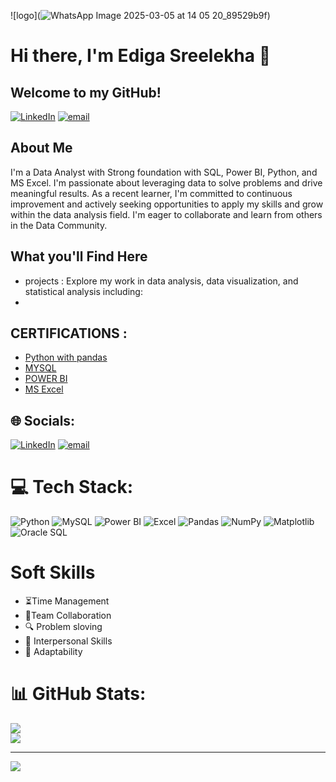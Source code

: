 ![logo](![WhatsApp Image 2025-03-05 at 14 05 20_89529b9f](https://github.com/user-attachments/assets/74441f57-d17a-499b-87a0-bc566808c538))

# Hi there, I'm Ediga Sreelekha 👋
## Welcome to my GitHub!
[![LinkedIn](https://img.shields.io/badge/LinkedIn-%230077B5.svg?logo=linkedin&logoColor=white)](https://linkedin.com/in/edigasreelekha357) [![email](https://img.shields.io/badge/Email-D14836?logo=gmail&logoColor=white)](mailto:srilekhagowd8@gmail.com)

 


## About Me
   I'm a Data Analyst with Strong foundation with SQL, Power BI, Python, and MS Excel. I'm passionate about leveraging data to solve problems and drive meaningful results. As a recent learner, I'm committed to continuous improvement and actively seeking opportunities to apply my skills and grow within the data analysis field. I'm eager to collaborate and learn from others in the Data Community.

  
## What you'll Find Here
- projects : Explore my work in data analysis, data visualization, and statistical analysis including:
-
## CERTIFICATIONS :
-  [Python with pandas](https://www.udemy.com/certificate/UC-04c4fb47-bf37-4aba-b8a9-a87f36b1143d/)
-  [MYSQL](https://www.udemy.com/certificate/UC-6aa29eb3-ae20-404a-8e7b-cd9bb95e9aad/)
-  [POWER BI]()
-  [MS Excel]()


## 🌐 Socials:
[![LinkedIn](https://img.shields.io/badge/LinkedIn-%230077B5.svg?logo=linkedin&logoColor=white)](https://linkedin.com/in/edigasreelekha357) [![email](https://img.shields.io/badge/Email-D14836?logo=gmail&logoColor=white)](mailto:srilekhagowd8@gmail.com) 



# 💻 Tech Stack:
![Python](https://img.shields.io/badge/python-3670A0?style=flat&logo=python&logoColor=ffdd54) ![MySQL](https://img.shields.io/badge/mysql-4479A1.svg?style=flat&logo=mysql&logoColor=white) ![Power BI](https://img.shields.io/badge/Power_BI-F2C811?style=flat&logo=powerbi&logoColor=black) ![Excel](https://img.shields.io/badge/Excel-207346?style=flat&logo=microsoft-excel&logoColor=white) ![Pandas](https://img.shields.io/badge/pandas-%23150458.svg?style=flat&logo=pandas&logoColor=white) ![NumPy](https://img.shields.io/badge/numpy-%23013243.svg?style=flat&logo=numpy&logoColor=white) ![Matplotlib](https://img.shields.io/badge/Matplotlib-%23ffffff.svg?style=flat&logo=Matplotlib&logoColor=black) ![Oracle SQL](https://img.shields.io/badge/Oracle_SQL-E8000D?style=flat&logo=oracle&logoColor=white)

# Soft Skills

-  ⏳Time Management
-  🤝Team Collaboration
-  🔍 Problem sloving
-  👥 Interpersonal Skills
-  🔄️ Adaptability

# 📊 GitHub Stats:
![](https://github-readme-stats.vercel.app/api?username=edigasreelekha&theme=shadow_blue&hide_border=false&include_all_commits=false&count_private=false)<br/>
![](https://nirzak-streak-stats.vercel.app/?user=edigasreelekha&theme=shadow_blue&hide_border=false)<br/>


---
[![](https://visitcount.itsvg.in/api?id=edigasreelekha&icon=0&color=0)](https://visitcount.itsvg.in)

<!-- Proudly created with GPRM ( https://gprm.itsvg.in ) -->


